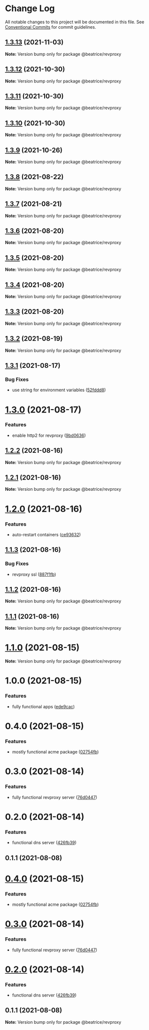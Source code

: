 # Change Log

All notable changes to this project will be documented in this file.
See [Conventional Commits](https://conventionalcommits.org) for commit guidelines.

## [1.3.13](https://github.com/eyzi/beatrice/compare/@beatrice/revproxy@1.3.12...@beatrice/revproxy@1.3.13) (2021-11-03)

**Note:** Version bump only for package @beatrice/revproxy





## [1.3.12](https://github.com/eyzi/beatrice/compare/@beatrice/revproxy@1.3.11...@beatrice/revproxy@1.3.12) (2021-10-30)

**Note:** Version bump only for package @beatrice/revproxy





## [1.3.11](https://github.com/eyzi/beatrice/compare/@beatrice/revproxy@1.3.10...@beatrice/revproxy@1.3.11) (2021-10-30)

**Note:** Version bump only for package @beatrice/revproxy





## [1.3.10](https://github.com/eyzi/beatrice/compare/@beatrice/revproxy@1.3.9...@beatrice/revproxy@1.3.10) (2021-10-30)

**Note:** Version bump only for package @beatrice/revproxy





## [1.3.9](https://github.com/eyzi/beatrice/compare/@beatrice/revproxy@1.3.8...@beatrice/revproxy@1.3.9) (2021-10-26)

**Note:** Version bump only for package @beatrice/revproxy





## [1.3.8](https://github.com/eyzi/beatrice/compare/@beatrice/revproxy@1.3.7...@beatrice/revproxy@1.3.8) (2021-08-22)

**Note:** Version bump only for package @beatrice/revproxy





## [1.3.7](https://github.com/eyzi/beatrice/compare/@beatrice/revproxy@1.3.6...@beatrice/revproxy@1.3.7) (2021-08-21)

**Note:** Version bump only for package @beatrice/revproxy





## [1.3.6](https://github.com/eyzi/beatrice/compare/@beatrice/revproxy@1.3.5...@beatrice/revproxy@1.3.6) (2021-08-20)

**Note:** Version bump only for package @beatrice/revproxy





## [1.3.5](https://github.com/eyzi/beatrice/compare/@beatrice/revproxy@1.3.4...@beatrice/revproxy@1.3.5) (2021-08-20)

**Note:** Version bump only for package @beatrice/revproxy





## [1.3.4](https://github.com/eyzi/beatrice/compare/@beatrice/revproxy@1.3.3...@beatrice/revproxy@1.3.4) (2021-08-20)

**Note:** Version bump only for package @beatrice/revproxy





## [1.3.3](https://github.com/eyzi/beatrice/compare/@beatrice/revproxy@1.3.2...@beatrice/revproxy@1.3.3) (2021-08-20)

**Note:** Version bump only for package @beatrice/revproxy





## [1.3.2](https://github.com/eyzi/beatrice/compare/@beatrice/revproxy@1.3.1...@beatrice/revproxy@1.3.2) (2021-08-19)

**Note:** Version bump only for package @beatrice/revproxy





## [1.3.1](https://github.com/eyzi/beatrice/compare/@beatrice/revproxy@1.3.0...@beatrice/revproxy@1.3.1) (2021-08-17)


### Bug Fixes

* use string for environment variables ([52fddd8](https://github.com/eyzi/beatrice/commit/52fddd8269ec63b252b4b89c9f8ff55289de52f8))





# [1.3.0](https://github.com/eyzi/beatrice/compare/@beatrice/revproxy@1.2.2...@beatrice/revproxy@1.3.0) (2021-08-17)


### Features

* enable http2 for revproxy ([9bd0636](https://github.com/eyzi/beatrice/commit/9bd0636ad148bf90e9e5f375ed694aaaa0d855fe))





## [1.2.2](https://github.com/eyzi/beatrice/compare/@beatrice/revproxy@1.2.1...@beatrice/revproxy@1.2.2) (2021-08-16)

**Note:** Version bump only for package @beatrice/revproxy





## [1.2.1](https://github.com/eyzi/beatrice/compare/@beatrice/revproxy@1.2.0...@beatrice/revproxy@1.2.1) (2021-08-16)

**Note:** Version bump only for package @beatrice/revproxy





# [1.2.0](https://github.com/eyzi/beatrice/compare/@beatrice/revproxy@1.1.3...@beatrice/revproxy@1.2.0) (2021-08-16)


### Features

* auto-restart containers ([ce93632](https://github.com/eyzi/beatrice/commit/ce93632891a17775196f821e0ea856fa68fc0e20))





## [1.1.3](https://github.com/eyzi/beatrice/compare/@beatrice/revproxy@1.1.2...@beatrice/revproxy@1.1.3) (2021-08-16)


### Bug Fixes

* revproxy ssl ([887f1fb](https://github.com/eyzi/beatrice/commit/887f1fb2dabc7a141b62636e6ae4fb21e8221330))





## [1.1.2](https://github.com/eyzi/beatrice/compare/@beatrice/revproxy@1.1.1...@beatrice/revproxy@1.1.2) (2021-08-16)

**Note:** Version bump only for package @beatrice/revproxy





## [1.1.1](https://github.com/eyzi/beatrice/compare/@beatrice/revproxy@1.1.0...@beatrice/revproxy@1.1.1) (2021-08-16)

**Note:** Version bump only for package @beatrice/revproxy





# [1.1.0](https://github.com/eyzi/beatrice/compare/@beatrice/revproxy@1.0.0...@beatrice/revproxy@1.1.0) (2021-08-15)

**Note:** Version bump only for package @beatrice/revproxy





# 1.0.0 (2021-08-15)


### Features

* fully functional apps ([ede9cac](https://github.com/eyzi/beatrice/commit/ede9cacc10ec346828ad87f019efc7c7d50ac86f))



# 0.4.0 (2021-08-15)


### Features

* mostly functional acme package ([02754fb](https://github.com/eyzi/beatrice/commit/02754fb02eb76406d8334eab7245162357b05f8a))



# 0.3.0 (2021-08-14)


### Features

* fully functional revproxy server ([76d0447](https://github.com/eyzi/beatrice/commit/76d0447ae81bf4476a033d61bf9a383d5ff62dfb))



# 0.2.0 (2021-08-14)


### Features

* functional dns server ([426fb39](https://github.com/eyzi/beatrice/commit/426fb395b30adfd51179b89bbf4d37cc03585546))



## 0.1.1 (2021-08-08)





# [0.4.0](https://github.com/eyzi/beatrice/compare/v0.3.0...v0.4.0) (2021-08-15)


### Features

* mostly functional acme package ([02754fb](https://github.com/eyzi/beatrice/commit/02754fb02eb76406d8334eab7245162357b05f8a))





# [0.3.0](https://github.com/eyzi/beatrice/compare/v0.2.0...v0.3.0) (2021-08-14)


### Features

* fully functional revproxy server ([76d0447](https://github.com/eyzi/beatrice/commit/76d0447ae81bf4476a033d61bf9a383d5ff62dfb))





# [0.2.0](https://github.com/eyzi/beatrice/compare/v0.1.1...v0.2.0) (2021-08-14)


### Features

* functional dns server ([426fb39](https://github.com/eyzi/beatrice/commit/426fb395b30adfd51179b89bbf4d37cc03585546))





## 0.1.1 (2021-08-08)

**Note:** Version bump only for package @beatrice/revproxy
